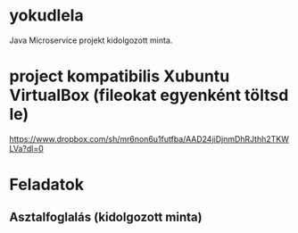 # yokudlela
Java Microservice projekt kidolgozott minta.

# project kompatibilis Xubuntu VirtualBox (fileokat egyenként töltsd le)
https://www.dropbox.com/sh/mr6non6u1futfba/AAD24jiDjnmDhRJthh2TKWLVa?dl=0


# Feladatok
## Asztalfoglalás (kidolgozott minta)
